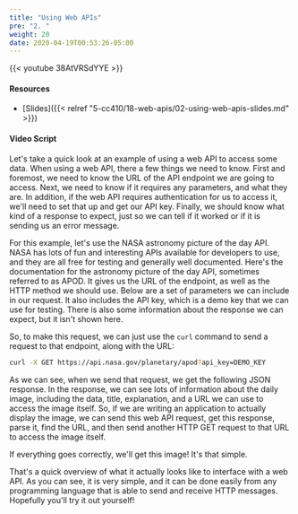 ```yaml
---
title: "Using Web APIs"
pre: "2. "
weight: 20
date: 2020-04-19T00:53:26-05:00
---
```


{{< youtube 38AtVRSdYYE >}}

#### Resources

* [Slides]({{< relref "5-cc410/18-web-apis/02-using-web-apis-slides.md" >}})

#### Video Script

Let's take a quick look at an example of using a web API to access some data. When using a web API, there a few things we need to know. First and foremost, we need to know the URL of the API endpoint we are going to access. Next, we need to know if it requires any parameters, and what they are. In addition, if the web API requires authentication for us to access it, we'll need to set that up and get our API key. Finally, we should know what kind of a response to expect, just so we can tell if it worked or if it is sending us an error message.

For this example, let's use the NASA astronomy picture of the day API. NASA has lots of fun and interesting APIs available for developers to use, and they are all free for testing and generally well documented. Here's the documentation for the astronomy picture of the day API, sometimes referred to as APOD. It gives us the URL of the endpoint, as well as the HTTP method we should use. Below are a set of parameters we can include in our request. It also includes the API key, which is a demo key that we can use for testing. There is also some information about the response we can expect, but it isn't shown here.

So, to make this request, we can just use the `curl` command to send a request to that endpoint, along with the URL:

```bash
curl -X GET https://api.nasa.gov/planetary/apod?api_key=DEMO_KEY
```

As we can see, when we send that request, we get the following JSON response. In the response, we can see lots of information about the daily image, including the data, title, explanation, and a URL we can use to access the image itself. So, if we are writing an application to actually display the image, we can send this web API request, get this response, parse it, find the URL, and then send another HTTP GET request to that URL to access the image itself.

If everything goes correctly, we'll get this image! It's that simple.

That's a quick overview of what it actually looks like to interface with a web API. As you can see, it is very simple, and it can be done easily from any programming language that is able to send and receive HTTP messages. Hopefully you'll try it out yourself!

